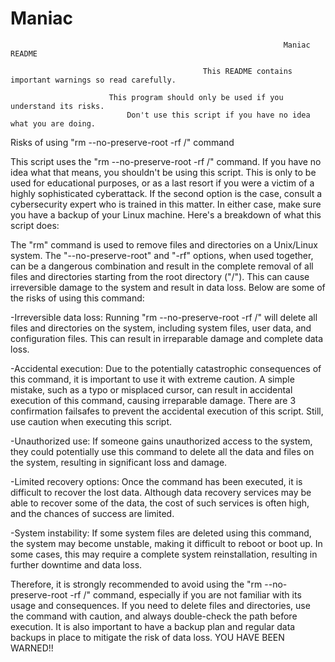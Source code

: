 # Maniac
                                                                 Maniac README    

                                               This README contains important warnings so read carefully.

					      This program should only be used if you understand its risks.
      					      Don't use this script if you have no idea what you are doing.
	
Risks of using "rm --no-preserve-root -rf /" command

This script uses the "rm --no-preserve-root -rf /" command. If you have no idea what that means, you shouldn't be using this script. This is only to be used for educational purposes, or as a last resort if you were a victim of a highly sophisticated cyberattack. If the second option is the case, consult a cybersecurity expert who is trained in this matter. In either case, make sure you have a backup of your Linux machine. Here's a breakdown of what this script does:

The "rm" command is used to remove files and directories on a Unix/Linux system. The "--no-preserve-root" and "-rf" options, when used together, can be a dangerous combination and result in the complete removal of all files and directories starting from the root directory ("/"). This can cause irreversible damage to the system and result in data loss. Below are some of the risks of using this command:

-Irreversible data loss: Running "rm --no-preserve-root -rf /" will delete all files and directories on the system, including system files, user data, and configuration files. This can result in irreparable damage and complete data loss.

-Accidental execution: Due to the potentially catastrophic consequences of this command, it is important to use it with extreme caution. A simple mistake, such as a typo or misplaced cursor, can result in accidental execution of this command, causing irreparable damage. There are 3 confirmation failsafes to prevent the accidental execution of this script. Still, use caution when executing this script.

-Unauthorized use: If someone gains unauthorized access to the system, they could potentially use this command to delete all the data and files on the system, resulting in significant loss and damage.

-Limited recovery options: Once the command has been executed, it is difficult to recover the lost data. Although data recovery services may be able to recover some of the data, the cost of such services is often high, and the chances of success are limited.

-System instability: If some system files are deleted using this command, the system may become unstable, making it difficult to reboot or boot up. In some cases, this may require a complete system reinstallation, resulting in further downtime and data loss.

Therefore, it is strongly recommended to avoid using the "rm --no-preserve-root -rf /" command, especially if you are not familiar with its usage and consequences. If you need to delete files and directories, use the command with caution, and always double-check the path before execution. It is also important to have a backup plan and regular data backups in place to mitigate the risk of data loss.
								YOU HAVE BEEN WARNED!!
